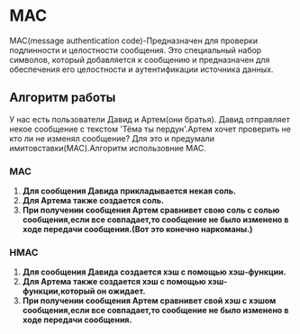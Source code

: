 # MAC
MAC(message authentication code)-Предназначен для проверки подлинности и целостности сообщения.
Это специальный набор символов, который добавляется к сообщению и предназначен для обеспечения его целостности и аутентификации источника данных.
## Алгоритм работы
У нас есть пользователи Давид и Артем(они братья).
Давид отправляет некое сообщение с текстом 'Тёма ты пердун'.Артем хочет проверить не кто ли не изменял сообщение? Для это и предумали имитовставки(MAC).Алгоритм использовние MAC.
### MAC
1. <strong>Для сообщения Давида прикладывается некая соль.</strong>
2. <strong>Для Артема также создается соль.</strong>
3. <strong>При получении сообщения Артем сравнивет свою соль с солью сообщения,если все совпадает,то сообщение не было изменено в ходе передачи сообщения.(Вот это конечно наркоманы.)</strong>
### HMAC
1. <strong>Для сообщения Давида создается хэш с помощью хэш-функции.</strong>
2. <strong>Для Артема также создается хэш с помощью хэш-функции,который он ожидает.</strong>
3. <strong>При получении сообщения Артем сравнивет свой хэш с хэшом сообщения,если все совпадает,то сообщение не было изменено в ходе передачи сообщения.</strong>